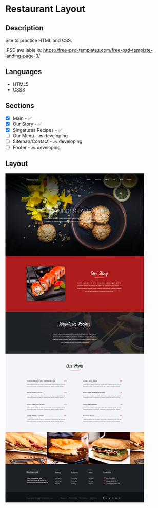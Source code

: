 # Restaurant Layout

## Description
Site to practice HTML and CSS.

.PSD available in: https://free-psd-templates.com/free-psd-template-landing-page-3/

## Languages
- HTML5
- CSS3

## Sections
- [X] Main - :white_check_mark:
- [X] Our Story - :white_check_mark:
- [X] Singatures Recipes - :white_check_mark:
- [ ] Our Menu - :soon: developing
- [ ] Sitemap/Contact - :soon: developing
- [ ] Footer - :soon: developing

## Layout
![Layout Restaurant](https://raw.githubusercontent.com/rafaasimi/Restaurant-Study/master/img/restaurant.jpg)
